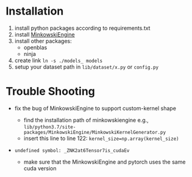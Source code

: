 # Installation

1. install python packages according to requirements.txt
2. install [MinkowskiEngine](https://nvidia.github.io/MinkowskiEngine/)
3. install other packages:
	- openblas
	- ninja
4. create link ```ln -s ./models_ models```
5. setup your dataset path in ```lib/dataset/x.py``` or ```config.py```

# Trouble Shooting

- fix the bug of MinkowskiEngine to support custom-kernel shape
	- find the installation path of minkowskiengine e.g., ```lib/python3.7/site-packages/MinkowskiEngine/MinkowskiKernelGenerator.py```
	- insert this line to line 122:   ```kernel_size=np.array(kernel_size)```

- ```undefined symbol: _ZNK2at6Tensor7is_cudaEv```
	- make sure that the MinkowskiEngine and pytorch uses the same cuda version
